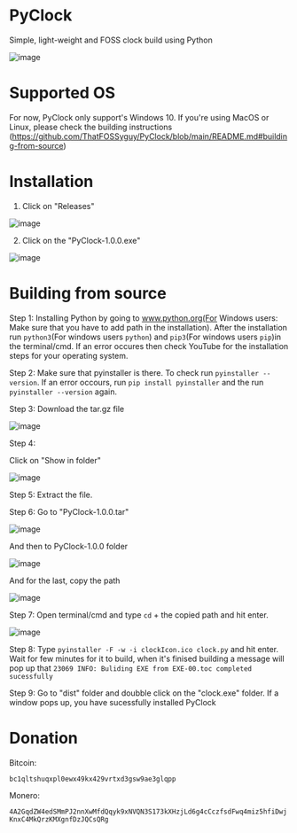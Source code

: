 # PyClock
Simple, light-weight and FOSS clock build using Python

![image](https://user-images.githubusercontent.com/77693447/119861336-e5d3ce00-bf34-11eb-987a-f40f81385f99.png)

# Supported OS
For now, PyClock only support's Windows 10. If you're using MacOS or Linux, please check the building instructions (https://github.com/ThatFOSSyguy/PyClock/blob/main/README.md#building-from-source)

# Installation 
1. Click on "Releases" 

![image](https://user-images.githubusercontent.com/77693447/119840253-7359f280-bf22-11eb-84b2-40e672b542e8.png)

2. Click on the "PyClock-1.0.0.exe"

![image](https://user-images.githubusercontent.com/77693447/119840663-ce8be500-bf22-11eb-9306-265812380a3e.png)

# Building from source
Step 1:
Installing Python by going to www.python.org(For Windows users: Make sure that you have to add path in the installation). After the installation run ```python3```(For windows users ```python```) and ```pip3```(For windows users ```pip```)in the terminal/cmd. If an error occures then check YouTube for the installation steps for your operating system.

Step 2: 
Make sure that pyinstaller is there. To check run ```pyinstaller --version```. If an error occours, run ```pip install pyinstaller``` and the run ```pyinstaller --version``` again.

Step 3:
Download the tar.gz file 

![image](https://user-images.githubusercontent.com/77693447/119855527-9ccd4b00-bf2f-11eb-85ad-aeedf8925585.png)

Step 4:

Click on "Show in folder" 

![image](https://user-images.githubusercontent.com/77693447/119855756-d00fda00-bf2f-11eb-9cfa-b79713e8a37b.png)

Step 5:
Extract the file.

Step 6: 
Go to "PyClock-1.0.0.tar"

![image](https://user-images.githubusercontent.com/77693447/119858846-778e0c00-bf32-11eb-9d32-c6b4a4e64300.png)

And then to PyClock-1.0.0 folder

![image](https://user-images.githubusercontent.com/77693447/119859065-a86e4100-bf32-11eb-905a-e21910c4a047.png)

And for the last, copy the path

![image](https://user-images.githubusercontent.com/77693447/119859243-d6ec1c00-bf32-11eb-9064-1bc3b1e7a4e6.png)

Step 7: 
Open terminal/cmd and type ```cd``` + the copied path and hit enter.

![image](https://user-images.githubusercontent.com/77693447/119859614-2c282d80-bf33-11eb-8020-3fff93284f2c.png)

Step 8:
Type ```pyinstaller -F -w -i clockIcon.ico clock.py``` and hit enter. Wait for few minutes for it to build, when it's finised building a message will pop up that ```23069 INFO:
Buliding EXE from EXE-00.toc completed sucessfully```

Step 9: 
Go to "dist" folder and doubble click on the "clock.exe" folder. If a window pops up, you have sucessfully installed PyClock

# Donation

Bitcoin:

```bc1qltshuqxpl0ewx49kx429vrtxd3gsw9ae3glqpp```

Monero:

```4A2GqdZW4edSMmPJ2nnXwMfdQqyk9xNVQN3S173kXHzjLd6g4cCczfsdFwq4miz5hfiDwjKnxC4MkQrzKMXgnfDzJQCsQRg```
